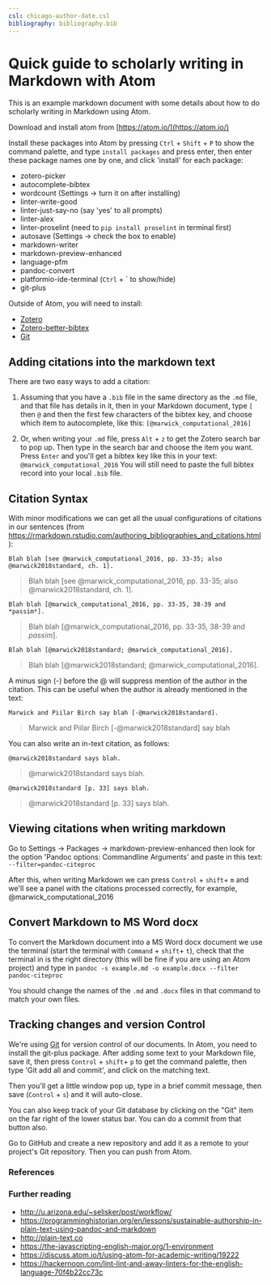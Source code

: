 ```yaml
---
csl: chicago-author-date.csl
bibliography: bibliography.bib
---
```


# Quick guide to scholarly writing in Markdown with Atom

This is an example markdown document with some details about how to do scholarly writing in Markdown using Atom.

Download and install atom from [https://atom.io/](https://atom.io/)

Install these packages into Atom by pressing `Ctrl` + `Shift` + `P` to show the command palette, and type `install packages` and press enter, then enter these package names one by one, and click 'install' for each package:

- zotero-picker
- autocomplete-bibtex
- wordcount (Settings -> turn it on after installing)
- linter-write-good
- linter-just-say-no (say 'yes' to all prompts)
- linter-alex
- linter-proselint (need to `pip install proselint` in terminal first)
- autosave (Settings -> check the box to enable)
- markdown-writer
- markdown-preview-enhanced
- language-pfm
- pandoc-convert
- platformio-ide-terminal (`Ctrl` + \` to show/hide)
- git-plus

Outside of Atom, you will need to install:

- [Zotero](https://www.zotero.org/)
- [Zotero-better-bibtex](https://retorque.re/zotero-better-bibtex/installation/)
- [Git](https://git-scm.com/)

## Adding citations into the markdown text

There are two easy ways to add a citation:

1. Assuming that you have a `.bib` file in the same directory as the `.md` file, and that file has details in it, then in your Markdown document, type `[` then `@` and then the first few characters of the bibtex key, and choose which item to autocomplete, like this:  `[@marwick_computational_2016]`

2. Or, when writing your `.md` file, press `Alt` + `z` to get the Zotero search bar to pop up. Then type in the search bar and choose the item you want. Press `Enter` and you'll get a bibtex key like this in your text: `@marwick_computational_2016` You will still need to paste the full bibtex record into your local `.bib` file.

## Citation Syntax

With minor modifications we can get all the usual configurations of citations in our sentences (from https://rmarkdown.rstudio.com/authoring_bibliographies_and_citations.html):

`Blah blah [see @marwick_computational_2016, pp. 33-35; also @marwick2018standard, ch. 1].`

>Blah blah [see @marwick_computational_2016, pp. 33-35; also @marwick2018standard, ch. 1].

`Blah blah [@marwick_computational_2016, pp. 33-35, 38-39 and *passim*].`

>Blah blah [@marwick_computational_2016, pp. 33-35, 38-39 and *passim*].

`Blah blah [@marwick2018standard; @marwick_computational_2016].`

>Blah blah [@marwick2018standard; @marwick_computational_2016].

A minus sign (-) before the @ will suppress mention of the author in the citation. This can be useful when the author is already mentioned in the text:

`Marwick and Piilar Birch say blah [-@marwick2018standard].`

>Marwick and Piilar Birch [-@marwick2018standard] say blah

You can also write an in-text citation, as follows:

`@marwick2018standard says blah.`

> @marwick2018standard says blah.

`@marwick2018standard [p. 33] says blah.`

>@marwick2018standard [p. 33] says blah.


## Viewing citations when writing markdown

Go to Settings -> Packages -> markdown-preview-enhanced then look for the option 'Pandoc options: Commandline Arguments' and paste in this text: `--filter=pandoc-citeproc`

After this, when writing Markdown we can press `Control` + `shift`+ `m` and we'll see a panel with the citations processed correctly, for example, @marwick_computational_2016

## Convert Markdown to MS Word docx

To convert the Markdown document into a MS Word docx document we use the terminal (start the terminal with `Command` + `shift`+ `t`), check that the terminal in is the right directory (this will be fine if you are using an Atom project) and type in `pandoc -s example.md -o example.docx --filter pandoc-citeproc`

You should change the names of the `.md` and `.docx` files in that command to match your own files.

## Tracking changes and version Control

We're using [Git](https://git-scm.com/) for version control of our documents. In Atom, you need to install the git-plus package. After adding some text to your Markdown file, save it, then press `Control` + `shift`+ `p` to get the command palette, then type 'Git add all and commit', and click on the matching text.

Then you'll get a little window pop up, type in a brief commit message, then save (`Control` + `s`) and it will auto-close.

You can also keep track of your Git database by clicking on the "Git" item on the far right of the lower status bar. You can do a commit from that button also.

Go to GitHub and create a new repository and add it as a remote to your project's Git repository. Then you can push from Atom.

### References

### Further reading

- <http://u.arizona.edu/~selisker/post/workflow/>
- <https://programminghistorian.org/en/lessons/sustainable-authorship-in-plain-text-using-pandoc-and-markdown>
- <http://plain-text.co>
- <https://the-javascripting-english-major.org/1-environment>
- <https://discuss.atom.io/t/using-atom-for-academic-writing/19222>
- <https://hackernoon.com/lint-lint-and-away-linters-for-the-english-language-70f4b22cc73c>
